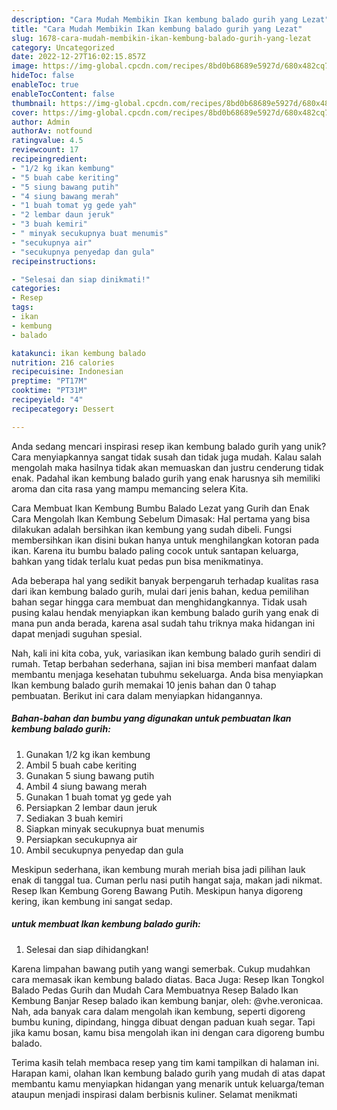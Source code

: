 ```yaml
---
description: "Cara Mudah Membikin Ikan kembung balado gurih yang Lezat"
title: "Cara Mudah Membikin Ikan kembung balado gurih yang Lezat"
slug: 1678-cara-mudah-membikin-ikan-kembung-balado-gurih-yang-lezat
category: Uncategorized
date: 2022-12-27T16:02:15.857Z
image: https://img-global.cpcdn.com/recipes/8bd0b68689e5927d/680x482cq70/ikan-kembung-balado-gurih-foto-resep-utama.jpg
hideToc: false
enableToc: true
enableTocContent: false
thumbnail: https://img-global.cpcdn.com/recipes/8bd0b68689e5927d/680x482cq70/ikan-kembung-balado-gurih-foto-resep-utama.jpg
cover: https://img-global.cpcdn.com/recipes/8bd0b68689e5927d/680x482cq70/ikan-kembung-balado-gurih-foto-resep-utama.jpg
author: Admin
authorAv: notfound
ratingvalue: 4.5
reviewcount: 17
recipeingredient:
- "1/2 kg ikan kembung"
- "5 buah cabe keriting"
- "5 siung bawang putih"
- "4 siung bawang merah"
- "1 buah tomat yg gede yah"
- "2 lembar daun jeruk"
- "3 buah kemiri"
- " minyak secukupnya buat menumis"
- "secukupnya air"
- "secukupnya penyedap dan gula"
recipeinstructions:

- "Selesai dan siap dinikmati!"
categories:
- Resep
tags:
- ikan
- kembung
- balado

katakunci: ikan kembung balado 
nutrition: 216 calories
recipecuisine: Indonesian
preptime: "PT17M"
cooktime: "PT31M"
recipeyield: "4"
recipecategory: Dessert

---
```





Anda sedang mencari inspirasi resep ikan kembung balado gurih yang unik? Cara menyiapkannya sangat tidak susah dan tidak juga mudah. Kalau salah mengolah maka hasilnya tidak akan memuaskan dan justru cenderung tidak enak. Padahal ikan kembung balado gurih yang enak harusnya sih memiliki aroma dan cita rasa yang mampu memancing selera Kita.





Cara Membuat Ikan Kembung Bumbu Balado Lezat yang Gurih dan Enak Cara Mengolah Ikan Kembung Sebelum Dimasak: Hal pertama yang bisa dilakukan adalah bersihkan ikan kembung yang sudah dibeli. Fungsi membersihkan ikan disini bukan hanya untuk menghilangkan kotoran pada ikan. Karena itu bumbu balado paling cocok untuk santapan keluarga, bahkan yang tidak terlalu kuat pedas pun bisa menikmatinya.

Ada beberapa hal yang sedikit banyak berpengaruh terhadap kualitas rasa dari ikan kembung balado gurih, mulai dari jenis bahan, kedua pemilihan bahan segar hingga cara membuat dan menghidangkannya. Tidak usah pusing kalau hendak menyiapkan ikan kembung balado gurih yang enak di mana pun anda berada, karena asal sudah tahu triknya maka hidangan ini dapat menjadi suguhan spesial.






Nah, kali ini kita coba, yuk, variasikan ikan kembung balado gurih sendiri di rumah. Tetap berbahan sederhana, sajian ini bisa memberi manfaat dalam membantu menjaga kesehatan tubuhmu sekeluarga. Anda bisa menyiapkan Ikan kembung balado gurih memakai 10 jenis bahan dan 0 tahap pembuatan. Berikut ini cara dalam menyiapkan hidangannya.

<!--inarticleads1-->

##### Bahan-bahan dan bumbu yang digunakan untuk pembuatan Ikan kembung balado gurih:

1. Gunakan 1/2 kg ikan kembung
1. Ambil 5 buah cabe keriting
1. Gunakan 5 siung bawang putih
1. Ambil 4 siung bawang merah
1. Gunakan 1 buah tomat yg gede yah
1. Persiapkan 2 lembar daun jeruk
1. Sediakan 3 buah kemiri
1. Siapkan  minyak secukupnya buat menumis
1. Persiapkan secukupnya air
1. Ambil secukupnya penyedap dan gula


Meskipun sederhana, ikan kembung murah meriah bisa jadi pilihan lauk enak di tanggal tua. Cuman perlu nasi putih hangat saja, makan jadi nikmat. Resep Ikan Kembung Goreng Bawang Putih. Meskipun hanya digoreng kering, ikan kembung ini sangat sedap. 

<!--inarticleads2-->

#####  untuk membuat Ikan kembung balado gurih:


1. Selesai dan siap dihidangkan!

Karena limpahan bawang putih yang wangi semerbak. Cukup mudahkan cara memasak ikan kembung balado diatas. Baca Juga: Resep Ikan Tongkol Balado Pedas Gurih dan Mudah Cara Membuatnya Resep Balado Ikan Kembung Banjar Resep balado ikan kembung banjar, oleh: @vhe.veronicaa. Nah, ada banyak cara dalam mengolah ikan kembung, seperti digoreng bumbu kuning, dipindang, hingga dibuat dengan paduan kuah segar. Tapi jika kamu bosan, kamu bisa mengolah ikan ini dengan cara digoreng bumbu balado. 

Terima kasih telah membaca resep yang tim kami tampilkan di halaman ini. Harapan kami, olahan Ikan kembung balado gurih yang mudah di atas dapat membantu kamu menyiapkan hidangan yang menarik untuk keluarga/teman ataupun menjadi inspirasi dalam berbisnis kuliner. Selamat menikmati

